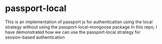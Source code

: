 # passport-local
This is an implementation of passport js for authentication using the local strategy without using the passport-local-mongoose package
In this repo, I have demonstrated how we can use the passport-local strategy for session-based authentication
